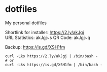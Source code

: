 # dotfiles
My personal dotfiles

Shortlink for installer:
https://2.ly/akJgj   
URL Statistics:	akJgj~s 
QR Code:	akJgj~q 

Backup: https://is.gd/XSH1fm

```
curl -Lks https://2.ly/akJgj | /bin/bash -
# or
curl -Lks https://is.gd/XSH1fm | /bin/bash -
```
